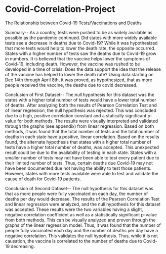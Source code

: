 # Covid-Correlation-Project


The Relationship between Covid-19 Tests/Vaccinations and Deaths



Summary--
As a country, tests were pushed to be as widely available as possible as the pandemic continued. Did states with more widely available tests see a decrease in deaths due to Covid-19? While it was hypothesized that more tests would help to lower the death rate, the opposite occurred. States with a higher number of tests saw the deaths due to Covid-19 grow in numbers. It is believed that the vaccine helps lower the symptoms of Covid-19, including death. However, the vaccine was rushed to be developed in a time of crisis. Does the data support the idea that the release of the vaccine has helped to lower the death rate? Using data starting on Dec 14th through April 8th, it was proved, as hypothesized, that as more people received the vaccine, the deaths due to covid decreased.



Conclusion of First Dataset--
The null hypothesis for this dataset was the states with a higher total number of tests would have a lower total number of deaths. After analyzing both the results of Pearson Correlation Test and of linear regression, the null hypothesis was rejected. This was concluded due to a high, positive correlation constant and a statically significant p-value for both methods. The results were visually interpreted and validated through the graphs (see appendix) from linear regression. Based on both methods, it was found that the total number of tests and the total number of deaths in each state have a positive, linear correlation. Based on the results found, the alternate hypothesis that states with a higher total number of tests have a higher total number of deaths, was accepted. This unexpected result could be due to the availability of testing in each state. States with a smaller number of tests may not have been able to test every patient due to their limited number of tests. Thus, certain deaths due Covid-19 may not have been documented due not having the ability to test those patients. However, states with more tests available were able to test and validate the cause of death for Covid-19 patients. 

Conclusion of Second Dataset--
The null hypothesis for this dataset was that as more people were fully vaccinated on each day, the number of deaths per day would decrease. The results of the Pearson Correlation Test and linear regression were analyzed, and the null hypothesis for this dataset was accepted. These results were the two variables having a slight, negative correlation coefficient as well as a statistically significant p-value from both methods. This can be visually analyzed and proven through the graphs of the linear regression model. Thus, it was found that the number of people fully vaccinated each day and the number of deaths per day have a negative correlation. This validates the null hypothesis. Thus, while it is not causation, the vaccine is correlated to the number of deaths due to Covid-19 decreasing. 


